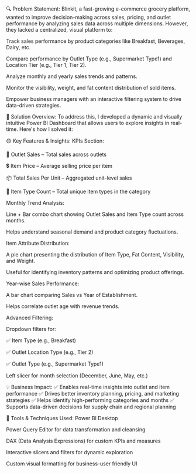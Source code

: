 🔍 Problem Statement:
Blinkit, a fast-growing e-commerce grocery platform, wanted to improve decision-making across sales, pricing, and outlet performance by analyzing sales data across multiple dimensions. However, they lacked a centralized, visual platform to:

Track sales performance by product categories like Breakfast, Beverages, Dairy, etc.

Compare performance by Outlet Type (e.g., Supermarket Type1) and Location Tier (e.g., Tier 1, Tier 2).

Analyze monthly and yearly sales trends and patterns.

Monitor the visibility, weight, and fat content distribution of sold items.

Empower business managers with an interactive filtering system to drive data-driven strategies.

🧠 Solution Overview:
To address this, I developed a dynamic and visually intuitive Power BI Dashboard that allows users to explore insights in real-time. Here's how I solved it:

🟡 Key Features & Insights:
KPIs Section:

🛒 Outlet Sales – Total sales across outlets

💲 Item Price – Average selling price per item

📦 Total Sales Per Unit – Aggregated unit-level sales

🧁 Item Type Count – Total unique item types in the category

Monthly Trend Analysis:

Line + Bar combo chart showing Outlet Sales and Item Type count across months.

Helps understand seasonal demand and product category fluctuations.

Item Attribute Distribution:

A pie chart presenting the distribution of Item Type, Fat Content, Visibility, and Weight.

Useful for identifying inventory patterns and optimizing product offerings.

Year-wise Sales Performance:

A bar chart comparing Sales vs Year of Establishment.

Helps correlate outlet age with revenue trends.

Advanced Filtering:

Dropdown filters for:

✅ Item Type (e.g., Breakfast)

✅ Outlet Location Type (e.g., Tier 2)

✅ Outlet Type (e.g., Supermarket Type1)

Left slicer for month selection (December, June, May, etc.)

💡 Business Impact:
✅ Enables real-time insights into outlet and item performance
✅ Drives better inventory planning, pricing, and marketing strategies
✅ Helps identify high-performing categories and months
✅ Supports data-driven decisions for supply chain and regional planning

🔨 Tools & Techniques Used:
Power BI Desktop

Power Query Editor for data transformation and cleansing

DAX (Data Analysis Expressions) for custom KPIs and measures

Interactive slicers and filters for dynamic exploration

Custom visual formatting for business-user friendly UI


